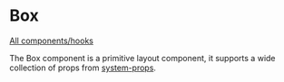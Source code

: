 # Box

[All components/hooks](../index.md)

The Box component is a primitive layout component, it supports a wide collection
of props from [system-props](https://system-props.com/).
